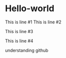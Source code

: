 # Hello-world
This is line #1
This is line #2

This is line #3

This is line #4

understanding github
